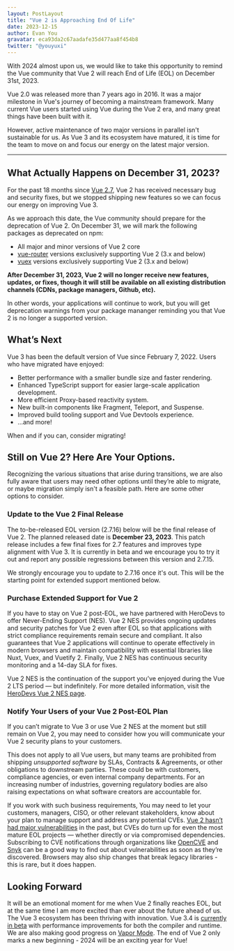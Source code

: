 ```yaml
---
layout: PostLayout
title: "Vue 2 is Approaching End Of Life"
date: 2023-12-15
author: Evan You
gravatar: eca93da2c67aadafe35d477aa8f454b8
twitter: "@youyuxi"
---
```


With 2024 almost upon us, we would like to take this opportunity to remind the Vue community that Vue 2 will reach End of Life (EOL) on December 31st, 2023.

Vue 2.0 was released more than 7 years ago in 2016. It was a major milestone in Vue's journey of becoming a mainstream framework. Many current Vue users started using Vue during the Vue 2 era, and many great things have been built with it.

However, active maintenance of two major versions in parallel isn't sustainable for us. As Vue 3 and its ecosystem have matured, it is time for the team to move on and focus our energy on the latest major version.

---

## What Actually Happens on December 31, 2023?

For the past 18 months since [Vue 2.7](https://blog.vuejs.org/posts/vue-2-7-naruto), Vue 2 has received necessary bug and security fixes, but we stopped shipping new features so we can focus our energy on improving Vue 3.

As we approach this date, the Vue community should prepare for the deprecation of Vue 2. On December 31, we will mark the following packages as deprecated on npm:

- All major and minor versions of Vue 2 core
- [vue-router](https://www.npmjs.com/package/vue-router) versions exclusively supporting Vue 2 (3.x and below)
- [vuex](https://www.npmjs.com/package/vuex) versions exclusively supporting Vue 2 (3.x and below)

**After December 31, 2023, Vue 2 will no longer receive new features, updates, or fixes, though it will still be available on all existing distribution channels (CDNs, package managers, Github, etc).**

In other words, your applications will continue to work, but you will get deprecation warnings from your package mananger reminding you that Vue 2 is no longer a supported version.

## What’s Next

Vue 3 has been the default version of Vue since February 7, 2022. Users who have migrated have enjoyed:

- Better performance with a smaller bundle size and faster rendering.
- Enhanced TypeScript support for easier large-scale application development.
- More efficient Proxy-based reactivity system.
- New built-in components like Fragment, Teleport, and Suspense.
- Improved build tooling support and Vue Devtools experience.
- …and more!

When and if you can, consider migrating!

## Still on Vue 2? Here Are Your Options.

Recognizing the various situations that arise during transitions, we are also fully aware that users may need other options until they’re able to migrate, or maybe migration simply isn't a feasible path. Here are some other options to consider.

### Update to the Vue 2 Final Release

The to-be-released EOL version (2.7.16) below will be the final release of Vue 2. The planned released date is **December 23, 2023**. This patch release includes a few final fixes for 2.7 features and improves type alignment with Vue 3. It is currently in beta and we encourage you to try it out and report any possible regressions between this version and 2.7.15.

We strongly encourage you to update to 2.7.16 once it's out. This will be the starting point for extended support mentioned below.

### Purchase Extended Support for Vue 2

If you have to stay on Vue 2 post-EOL, we have partnered with HeroDevs to offer Never-Ending Support (NES). Vue 2 NES provides ongoing updates and security patches for Vue 2 even after EOL so that applications with strict compliance requirements remain secure and compliant. It also guarantees that Vue 2 applications will continue to operate effectively in modern browsers and maintain compatibility with essential libraries like Nuxt, Vuex, and Vuetify 2. Finally, Vue 2 NES has continuous security monitoring and a 14-day SLA for fixes.

Vue 2 NES is the continuation of the support you’ve enjoyed during the Vue 2 LTS period — but indefinitely. For more detailed information, visit the [HeroDevs Vue 2 NES page](https://www.herodevs.com/support/nes-vue?utm_source=vuejs-org&utm_medium=blog&utm_campaign=eol-by-eoy).

### Notify Your Users of your Vue 2 Post-EOL Plan

If you can’t migrate to Vue 3 or use Vue 2 NES at the moment but still remain on Vue 2, you may need to consider how you will communicate your Vue 2 security plans to your customers.

This does not apply to all Vue users, but many teams are prohibited from shipping _unsupported software_ by SLAs, Contracts & Agreements, or other obligations to downstream parties. These could be with customers, compliance agencies, or even internal company departments. For an increasing number of industries, governing regulatory bodies are also raising expectations on what software creators are accountable for.

If you work with such business requirements, You may need to let your customers, managers, CISO, or other relevant stakeholders, know about your plan to manage support and address any potential CVEs. [Vue 2 hasn’t had major vulnerabilities](https://v2.vuejs.org/lts/#:~:text=For%20the%20record%2C%20Vue%202%20hasn%E2%80%99t%20really%20had%20any%20real%20vulnerabilities%20in%20the%20past%2C%20but%20you%20may%20need%20a%20supported%20version%20to%20fullfil%20regulations%20or%20company%20policies.) in the past, but CVEs do turn up for even the most mature EOL projects — whether directly or via compromised dependencies. Subscribing to CVE notifications through organizations like [OpenCVE](https://www.opencve.io/) and [Snyk](https://snyk.io) can be a good way to find out about vulnerabilities as soon as they’re discovered. Browsers may also ship changes that break legacy libraries - this is rare, but it does happen.

## Looking Forward

It will be an emotional moment for me when Vue 2 finally reaches EOL, but at the same time I am more excited than ever about the future ahead of us. The Vue 3 ecosystem has been thriving with innovation. Vue 3.4 is [currently in beta](https://github.com/vuejs/core/blob/minor/CHANGELOG.md) with performance improvements for both the compiler and runtime. We are also making good progress on [Vapor Mode](https://github.com/vuejs/core-vapor). The end of Vue 2 only marks a new beginning - 2024 will be an exciting year for Vue!
